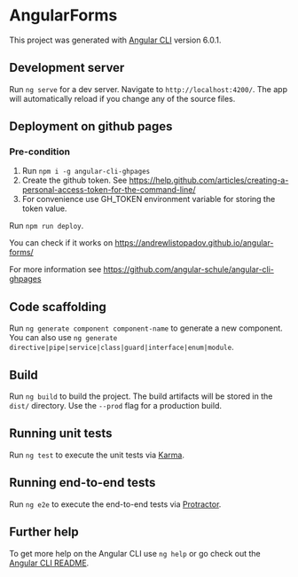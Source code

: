 # AngularForms

This project was generated with [Angular CLI](https://github.com/angular/angular-cli) version 6.0.1.

## Development server

Run `ng serve` for a dev server. Navigate to `http://localhost:4200/`. The app will automatically reload if you change any of the source files.

## Deployment on github pages

### Pre-condition
1. Run `npm i -g angular-cli-ghpages`
2. Create the github token. See https://help.github.com/articles/creating-a-personal-access-token-for-the-command-line/
3. For convenience use GH_TOKEN environment variable for storing the token value.

Run `npm run deploy`.

You can check if it works on https://andrewlistopadov.github.io/angular-forms/

For more information see https://github.com/angular-schule/angular-cli-ghpages

## Code scaffolding

Run `ng generate component component-name` to generate a new component. You can also use `ng generate directive|pipe|service|class|guard|interface|enum|module`.

## Build

Run `ng build` to build the project. The build artifacts will be stored in the `dist/` directory. Use the `--prod` flag for a production build.

## Running unit tests

Run `ng test` to execute the unit tests via [Karma](https://karma-runner.github.io).

## Running end-to-end tests

Run `ng e2e` to execute the end-to-end tests via [Protractor](http://www.protractortest.org/).

## Further help

To get more help on the Angular CLI use `ng help` or go check out the [Angular CLI README](https://github.com/angular/angular-cli/blob/master/README.md).
